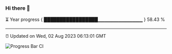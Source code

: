 ### Hi there 👋

⏳ Year progress { █████████████████▁▁▁▁▁▁▁▁▁▁▁▁▁ } 58.43 %

---

⏰ Updated on Wed, 02 Aug 2023 06:13:01 GMT

![Progress Bar CI](https://github.com/liununu/liununu/workflows/Progress%20Bar%20CI/badge.svg)
